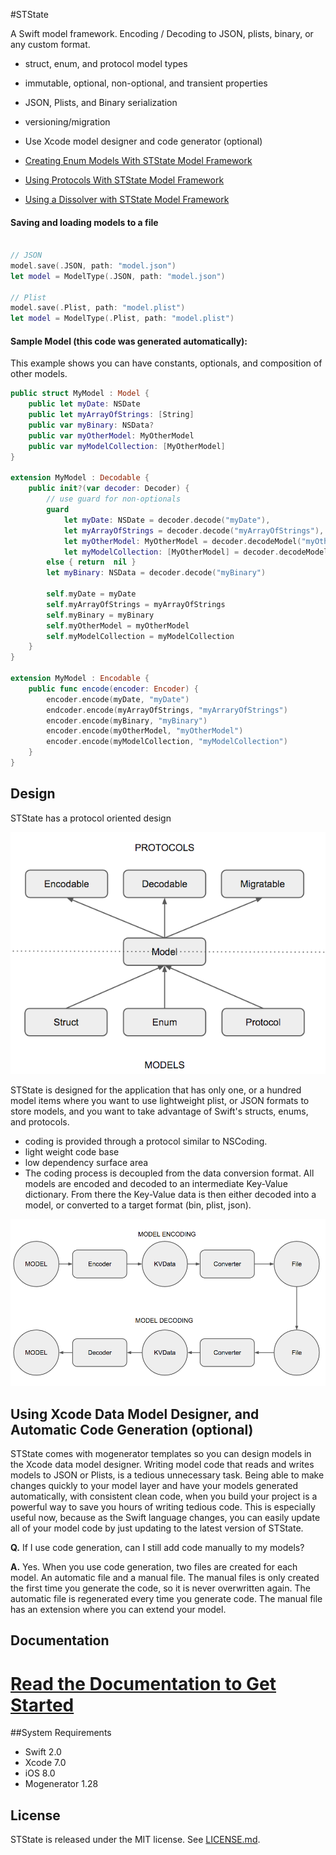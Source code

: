 #STState

A Swift model framework. Encoding / Decoding to JSON, plists, binary, or any custom format.
                                                                                                                                                                                                                                                   
- struct, enum, and protocol model types
- immutable, optional, non-optional, and transient properties
- JSON, Plists, and Binary serialization
- versioning/migration 
- Use Xcode model designer and code generator (optional)


- [Creating Enum Models With STState Model Framework](http://www.amberstar.org/creating-enum-models-with-state-model-framework/)
- [Using Protocols With STState Model Framework](http://www.amberstar.org/state-model-framework-protocols/)
- [Using a Dissolver with STState Model Framework](http://www.amberstar.org/using-dissolvers-with-ststate-model-framework/)

#### Saving and loading models to a file
```swift

// JSON
model.save(.JSON, path: "model.json")
let model = ModelType(.JSON, path: "model.json")

// Plist
model.save(.Plist, path: "model.plist")
let model = ModelType(.Plist, path: "model.plist")
```



#### Sample Model (this code was generated automatically):
This example shows you can have constants, optionals, and composition of other models.

```swift
public struct MyModel : Model {
    public let myDate: NSDate
    public let myArrayOfStrings: [String]
    public var myBinary: NSData?
    public var myOtherModel: MyOtherModel
    public var myModelCollection: [MyOtherModel]
}

extension MyModel : Decodable {
    public init?(var decoder: Decoder) {
        // use guard for non-optionals
        guard
            let myDate: NSDate = decoder.decode("myDate"),
            let myArrayOfStrings = decoder.decode("myArrayOfStrings"),
            let myOtherModel: MyOtherModel = decoder.decodeModel("myOtherModel"),
            let myModelCollection: [MyOtherModel] = decoder.decodeModelArray("myModelCollection"),
        else { return  nil }
        let myBinary: NSData = decoder.decode("myBinary")

        self.myDate = myDate
        self.myArrayOfStrings = myArrayOfStrings
        self.myBinary = myBinary
        self.myOtherModel = myOtherModel
        self.myModelCollection = myModelCollection
    }
}

extension MyModel : Encodable {
    public func encode(encoder: Encoder) {
        encoder.encode(myDate, "myDate")
        endcoder.encode(myArrayOfStrings, "myArraryOfStrings")
        encoder.encode(myBinary, "myBinary")
        encoder.encode(myOtherModel, "myOtherModel")
        encoder.encode(myModelCollection, "myModelCollection")
    }
}

```

## Design  

STState has a protocol oriented design

![<Protocol Oriented>](Docs/Resources/diag2.png)

STState is designed for the application that has only one, or a hundred model items where you want to use lightweight plist, or JSON formats to store models, and you want to take advantage of Swift's structs, enums, and protocols.

* coding is provided through a protocol similar to NSCoding.
* light weight code base
* low dependency surface area
* The coding process is decoupled from the data conversion format. All models are encoded and decoded to an intermediate Key-Value dictionary. From there the Key-Value data is then either decoded into a model, or converted to a target format (bin, plist, json).

![<Protocol Oriented>](Docs/Resources/diag4.png)


## Using Xcode Data Model Designer, and Automatic Code Generation (optional)
STState  comes with mogenerator templates so you can design models in the Xcode data model designer.  Writing model code that reads and writes models to JSON or Plists, is a tedious unnecessary task. Being able to make changes quickly to your model layer and have your models generated automatically, with consistent clean code, when you build your project is a powerful way to save you hours of writing tedious code. This is especially useful now, because as the Swift language changes, you can easily update all of your model code by just updating to the latest version of STState.

**Q.** If I use code generation, can I still add code manually to my models?

**A.** Yes. When you use code generation, two files are created for each model. An automatic file and a manual file. The manual files is only created the first time you generate the code, so it is never overwritten again. The automatic file is regenerated every time you generate code. The manual file has an extension where you can extend your model.


## Documentation
# [ Read the Documentation to Get Started](Docs/)

##System Requirements
- Swift 2.0
- Xcode 7.0
- iOS 8.0
- Mogenerator 1.28

## License

STState is released under the MIT license. See
[LICENSE.md](https://github.com/STLabs/STState/blob/master/LICENSE).
